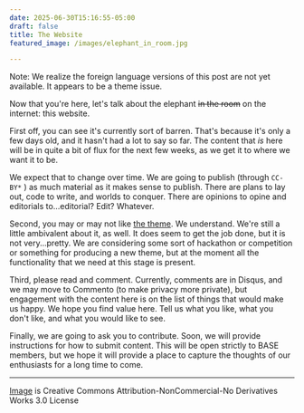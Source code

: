 ```yaml
---
date: 2025-06-30T15:16:55-05:00
draft: false
title: The Website
featured_image: /images/elephant_in_room.jpg

---
```


Note: We realize the foreign language versions of this post are not yet available.  It appears to be a theme issue.

Now that you're here, let's talk about the elephant ~~in the room~~ on the internet: this website.  

First off, you can see it's currently sort of barren.  That's because it's only a few days old, and it hasn't had a lot to say so far.  The content that _is_ here will be in quite a bit of flux for the next few weeks, as we get it to where we want it to be.  

We expect that to change over time. We are going to publish (through `CC-BY*` ) as much material as it makes sense to publish.  There are plans to lay out, code to write, and worlds to conquer.  There are opinions to opine and editorials to...editorial?  Edit?  Whatever.

Second, you may or may not like [the theme](https://github.com/theNewDynamic/gohugo-theme-ananke).  We understand.  We're still a little ambivalent about it, as well.  It does seem to get the job done, but it is not very...pretty.  We are considering some sort of hackathon or competition or something for producing a new theme, but at the moment all the functionality that we need at this stage is present.

Third, please read and comment.  Currently, comments are in Disqus, and we may move to Commento (to make privacy more private), but engagement with the content here is on the list of things that would make us happy.  We hope you find value here.  Tell us what you like, what you don't like, and what you would like to see.  

Finally, we are going to ask you to contribute.  Soon, we will provide instructions for how to submit content.  This will be open strictly to BASE members, but we hope it will provide a place to capture the thoughts of our enthusiasts for a long time to come.


---

[Image](https://www.deviantart.com/pepey/art/Elephant-in-the-room-747516645) is Creative Commons Attribution-NonCommercial-No Derivatives Works 3.0 License